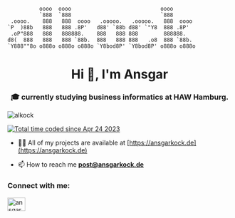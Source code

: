 ```                                                 
          oooo  oooo                            oooo       
          `888  `888                            `888       
 .oooo.    888   888  oooo   .ooooo.   .ooooo.   888  oooo 
`P  )88b   888   888 .8P'   d88' `88b d88' `"Y8  888 .8P'  
 .oP"888   888   888888.    888   888 888        888888.   
d8(  888   888   888 `88b.  888   888 888   .o8  888 `88b. 
`Y888""8o o888o o888o o888o `Y8bod8P' `Y8bod8P' o888o o888o  
```

<h1 align="center">Hi 👋, I'm Ansgar</h1>
<h3 align="center">🎓 currently studying business informatics at HAW Hamburg.</h3>

<p align="left"> <img src="https://komarev.com/ghpvc/?username=alkock&label=Profile%20views&color=0e75b6&style=flat" alt="alkock" /> </p>
<a href="https://wakatime.com/@82f59d9d-c69d-4085-b5dd-2b1505e6bde8"><img src="https://wakatime.com/badge/user/82f59d9d-c69d-4085-b5dd-2b1505e6bde8.svg" alt="Total time coded since Apr 24 2023" /></a>

- 👨‍💻 All of my projects are available at [https://ansgarkock.de](https://ansgarkock.de)

- 📫 How to reach me **post@ansgarkock.de**

<h3 align="left">Connect with me:</h3>
<p align="left">
<a href="https://linkedin.com/in/ansgarkock" target="blank"><img align="center" src="https://raw.githubusercontent.com/rahuldkjain/github-profile-readme-generator/master/src/images/icons/Social/linked-in-alt.svg" alt="ansgarkock" height="30" width="40" /></a>
</p>
